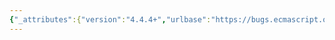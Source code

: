 ```yaml
---
{"_attributes":{"version":"4.4.4+","urlbase":"https://bugs.ecmascript.org/","maintainer":"dherman@mozilla.com"},"bug":{"bug_id":3668,"creation_ts":"2015-01-23 15:36:00 -0800","short_desc":"24.3.2.1  Str: Remove step 5.c.ii","delta_ts":"2015-02-02 18:38:48 -0800","product":"Draft for 6th Edition","component":"technical issue","version":"Rev 31: January 15, 2015 Draft","rep_platform":"All","op_sys":"All","bug_status":"RESOLVED","resolution":"FIXED","priority":"Normal","bug_severity":"normal","everconfirmed":true,"reporter":{"uid":"andrebargull","name":"André Bargull"},"assigned_to":{"uid":"allen","name":"Allen Wirfs-Brock"},"long_desc":[{"commentid":11686,"comment_count":0,"who":{"uid":"andrebargull","name":"André Bargull"},"bug_when":"2015-01-23 15:36:53 -0800","thetext":"24.3.2.1 Runtime Semantics: Str Abstract Operation\n\nRemove step 5.c.ii (constructor reform)"},{"commentid":11717,"comment_count":1,"who":{"uid":"allen","name":"Allen Wirfs-Brock"},"bug_when":"2015-01-24 21:42:47 -0800","thetext":"fixed in rev32 editor's draft"},{"commentid":11923,"comment_count":2,"who":{"uid":"allen","name":"Allen Wirfs-Brock"},"bug_when":"2015-02-02 18:38:48 -0800","thetext":"fixed in rev32 draft"}]}}
---
```

